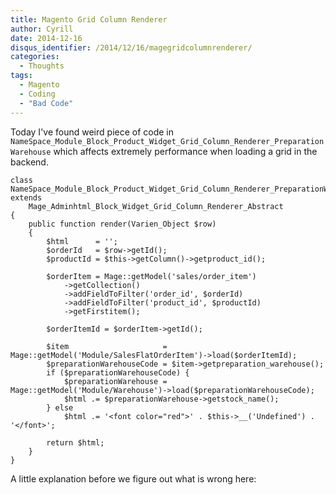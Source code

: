 ```yaml
---
title: Magento Grid Column Renderer
author: Cyrill
date: 2014-12-16
disqus_identifier: /2014/12/16/magegridcolumnrenderer/
categories:
  - Thoughts
tags:
  - Magento
  - Coding
  - "Bad Code"
---
```


Today I've found weird piece of code in `NameSpace_Module_Block_Product_Widget_Grid_Column_Renderer_PreparationWarehouse` which affects extremely performance when loading a grid in the backend.

<!--more-->

```
class NameSpace_Module_Block_Product_Widget_Grid_Column_Renderer_PreparationWarehouse extends
    Mage_Adminhtml_Block_Widget_Grid_Column_Renderer_Abstract
{
    public function render(Varien_Object $row)
    {
        $html      = '';
        $orderId   = $row->getId();
        $productId = $this->getColumn()->getproduct_id();

        $orderItem = Mage::getModel('sales/order_item')
            ->getCollection()
            ->addFieldToFilter('order_id', $orderId)
            ->addFieldToFilter('product_id', $productId)
            ->getFirstitem();

        $orderItemId = $orderItem->getId();

        $item                     = Mage::getModel('Module/SalesFlatOrderItem')->load($orderItemId);
        $preparationWarehouseCode = $item->getpreparation_warehouse();
        if ($preparationWarehouseCode) {
            $preparationWarehouse = Mage::getModel('Module/Warehouse')->load($preparationWarehouseCode);
            $html .= $preparationWarehouse->getstock_name();
        } else
            $html .= '<font color="red">' . $this->__('Undefined') . '</font>';

        return $html;
    }
}
```

A little explanation before we figure out what is wrong here:

